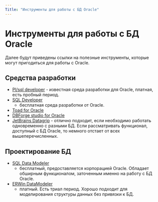 ```yaml
---
Title: "Инструменты для работы с БД Oracle"
---
```


# Инструменты для работы с БД Oracle

Далее будут приведены ссылки на полезные инструменты, которые могут
пригодиться для работы с Oracle.

## Средства разработки

-   [Pl/sql
    developer](https://www.allroundautomations.com/products/pl-sql-developer/) -
    известная среда разработки для Oracle, платная, есть пробный период.
-   [SQL
    Developer](https://www.oracle.com/database/technologies/appdev/sql-developer.html%20SQL%20Developer)
    - бесплатная среда разработки от Oracle.
-   [Toad for Oracle](https://www.quest.com/products/toad-for-oracle/)
-   [DBForge studio for
    Oracle](https://www.devart.com/dbforge/oracle/studio/)
-   [JetBrains Datagrip](https://www.jetbrains.com/ru-ru/datagrip/) -
    отлично подходит, если необходимо работать одновременно с разными
    БД. Если рассматривать функционал, доступный с БД Oracle, то немного
    отстает от всех вышеперечисленных.

## Проектирование БД

-   [SQL Data
    Modeler](https://www.oracle.com/database/technologies/appdev/datamodeler.html)
    - бесплатный, предоставляется корпорацией Oracle. Обладает обширным
    функционалом, заточенным именно на работу с БД Oracle.
-   [ERWin DataModeler](https://erwin.com/products/erwin-data-modeler/)
    - платный. Есть триал период. Хорошо подходит для моделирования
    структуры данных без привязки к БД.
